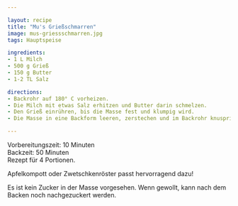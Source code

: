```yaml
---

layout: recipe
title: "Mu's Grießschmarren"
image: mus-griessschmarren.jpg
tags: Hauptspeise

ingredients:
- 1 L Milch
- 500 g Grieß
- 150 g Butter
- 1-2 TL Salz

directions:
- Backrohr auf 180° C vorheizen.
- Die Milch mit etwas Salz erhitzen und Butter darin schmelzen.
- Den Grieß einrühren, bis die Masse fest und klumpig wird.
- Die Masse in eine Backform leeren, zerstechen und im Backrohr knusprig backen, dazwischen immer wieder mit Gabeln die Masse zerteilen.

---
```


Vorbereitungszeit: 10 Minuten  
Backzeit: 50 Minuten  
Rezept für 4 Portionen.

Apfelkompott oder Zwetschkenröster passt hervorragend dazu!

Es ist kein Zucker in der Masse vorgesehen. Wenn gewollt, kann nach dem Backen noch nachgezuckert werden.